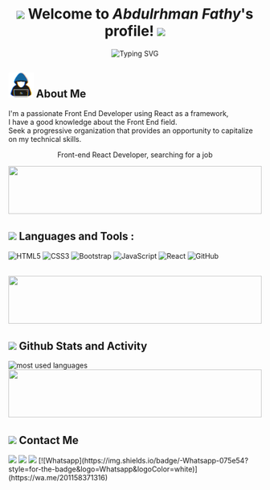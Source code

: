 <h1 align="center">
  <img src="https://media.giphy.com/media/hvRJCLFzcasrR4ia7z/giphy.gif" width="28">
   Welcome to <em>Abdulrhman Fathy</em>'s profile! 
  <img src="https://komarev.com/ghpvc/?username=AbdulrahmanFa2hy&style=flat-square&label=VIEWS">
</h1>

<!-- Typing SVG by DenverCoder1 - https://github.com/DenverCoder1/readme-typing-svg -->
<p align="center">
  <img src="https://readme-typing-svg.demolab.com?font=Kalam&weight=700&pause=1000&color=2196F3&center=true&width=435&lines=Front-End+Web+Developer+ (React .JS);Always+Learning+New+Things!" alt="Typing SVG" />
</p>

<h2><picture><img src = "https://github.com/0xAbdulKhalid/0xAbdulKhalid/raw/main/assets/mdImages/about_me.gif" width = 50px></picture> About Me</h2> 
<p> I'm a passionate Front End Developer using React as a framework,<br/>
  I have a good knowledge about the Front End field.<br/>
  Seek a progressive organization that provides an opportunity to capitalize on my technical skills.
</p>
<p align="center">
  Front-end React Developer, searching for a job
  </p>
<img src="https://github.com/Govindv7555/Govindv7555/blob/main/49e76e0596857673c5c80c85b84394c1.gif" width=100% height=95px>
<h2><img src = "https://media2.giphy.com/media/QssGEmpkyEOhBCb7e1/giphy.gif?cid=ecf05e47a0n3gi1bfqntqmob8g9aid1oyj2wr3ds3mg700bl&rid=giphy.gif" width ="30">   
 Languages and Tools :</h2> 

 
![HTML5](https://img.shields.io/badge/-HTML5-%23E44D27?style=flat-square&logo=html5&logoColor=ffffff)
![CSS3](https://img.shields.io/badge/-CSS3-%231572B6?style=flat-square&logo=css3)
![Bootstrap](https://img.shields.io/badge/-Bootstrap-563D7C?style=flat-square&logo=Bootstrap)
![JavaScript](https://img.shields.io/badge/-JavaScript-black?style=flat-square&logo=javascript)
![React](https://img.shields.io/badge/-React-%23282C34?style=flat-square&logo=react)
![GitHub](https://img.shields.io/badge/-GitHub-181717?style=flat-square&logo=github)
 </p>

  
<br/>
<img src="https://github.com/Govindv7555/Govindv7555/blob/main/49e76e0596857673c5c80c85b84394c1.gif" width=100% height=95px>
<h2><img src = "https://media.giphy.com/media/iY8CRBdQXODJSCERIr/giphy.gif" width ="35"> Github Stats and Activity</h2>




<img src="https://github-readme-stats.vercel.app/api/top-langs?username=AbdulrahmanFa2hy&show_icons=true&locale=en&layout=compact&theme=vision-friendly-dark" alt="most used languages" />


<img src="https://github.com/Govindv7555/Govindv7555/blob/main/49e76e0596857673c5c80c85b84394c1.gif" width=100% height=95px>


<h2><img src="https://media.giphy.com/media/5WJ6SOKeNKrSzblU4R/giphy.gif" width=20> Contact Me</h2>
<a href="https://www.linkedin.com/in/abdulrahmanfa2hy/" target="_blank"><img src="https://img.shields.io/badge/-Linked in-0077B5?style=for-the-badge&logo=Linkedin&logoColor=white"/></a>
<a href="mailto:abdelrhman.fa2hy@gmail.com"><img  src="https://img.shields.io/badge/Gmail-D14836?style=for-the-badge&logo=gmail&logoColor=white"></a> 
<a href="https://wa.me/201158371316"><img src="https://img.shields.io/badge/-Whatsapp-075e54?style=for-the-badge&logo=Whatsapp&logoColor=white"></a>
[![Whatsapp](https://img.shields.io/badge/-Whatsapp-075e54?style=for-the-badge&logo=Whatsapp&logoColor=white)](https://wa.me/201158371316)
<br/>


